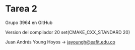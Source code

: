 # Tarea 2
Grupo 3964 en GitHub

Version del compilador 20
set(CMAKE_CXX_STANDARD 20)

Juan Andrés Young Hoyos -> jayoungh@eafit.edu.co